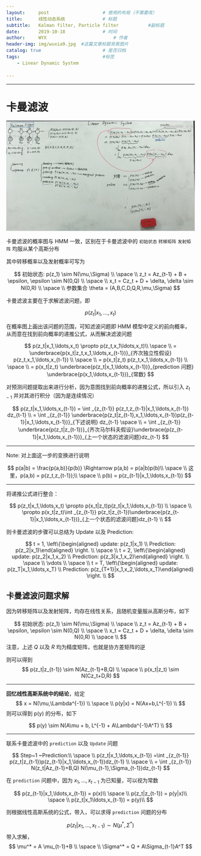 ```yaml
---
layout:     post   				    # 使用的布局（不需要改）
title:      线性动态系统				# 标题 
subtitle:   Kalman filter, Particle filter           #副标题
date:       2019-10-18 				# 时间
author:     WYX 						# 作者
header-img: img/wuxia9.jpg 	#这篇文章标题背景图片
catalog: true 						# 是否归档
tags:								#标签
    - Linear Dynamic System

---
```


---

# 卡曼滤波 

<center>
    <img src = "https://github.com/joseph-mutu/Pics/raw/master/%E8%B4%9D%E5%8F%B6%E6%96%AF%E6%8E%A8%E6%96%AD/%E5%8D%A1%E6%9B%BC%E6%BB%A4%E6%B3%A21.jpg" width = "700"/>
</center>

卡曼滤波的概率图与 HMM 一致，区别在于卡曼滤波中的 `初始状态` `转移矩阵`  `发射矩阵` 均服从某个高斯分布

其中转移概率以及发射概率可写为


$$
初始状态: p(z_1) \sim N(\mu,\Sigma) \\
\space \\
z_t = Az_{t-1} + B + \epsilon, \epsilon \sim N(0,Q) \\
\space  \\
x_t = Cz_t + D + \delta, \delta \sim N(0,R) \\
\space \\
参数集合 \theta = (A,B,C,D,Q,R,\mu,\Sigma)
$$




卡曼滤波主要在于求解滤波问题，即


$$
p(z_t | x_1,\ldots,x_t)
$$


在概率图上画出该问题的范围，可知滤波问题即 HMM 模型中定义的前向概率，从而意在找到前向概率的递推公式，从而解决滤波问题


$$
p(z_t|x_1,\ldots,x_t) \propto p(z_t,x_1\ldots,x_t)\\
\space \\
= \underbrace{p(x_t|z_t,x_1,\ldots,x_{t-1})}_{齐次独立性假设} p(z_t,x_1,\ldots,x_{t-1}) \\
\space \\
= p(x_t|z_t)  p(z_t,x_1,\ldots,x_{t-1}) \\
\space \\
=  p(x_t|z_t)  \underbrace{p(z_t|x_1,\ldots,x_{t-1})}_{prediction 问题} \underbrace{p(x_1,\ldots,x_{t-1})}_{常数}
$$


对预测问题提取出来进行分析，因为意图找到前向概率的递推公式，所以引入 $z_{t-1}$ 并对其进行积分（因为是连续情况）


$$
p(z_t|x_1,\ldots,x_{t-1}) = \int _{z_{t-1}} p(z_t,z_{t-1}|x_1,\ldots,x_{t-1}) dz_{t-1} \\
= \int _{z_{t-1}} \underbrace{p(z_t|z_{t-1},x_1,\ldots,x_{t-1})p(z_{t-1}|x_1,\ldots,x_{t-1})}_{下述说明} dz_{t-1}
\space \\
= \int _{z_{t-1}} \underbrace{p(z_t|z_{t-1})}_{齐次马尔科夫假设}\underbrace{p(z_{t-1}|x_1,\ldots,x_{t-1})}_{上一个状态的滤波问题}dz_{t-1}
$$



---

Note: 对上面这一步的变换进行说明


$$
p(a|b) = \frac{p(a,b)}{p(b)} \Rightarrow p(a,b) = p(a|b)p(b)\\
\space \\
这里，p(a,b) = p(z_t,z_{t-1});\\
\space \\
p(b) = p(z_{t-1}|x_1,\ldots,x_{t-1}) 
$$



----

将递推公式进行整合：


$$
p(z_t|x_1,\ldots,x_t) \propto p(x_t|z_t)p(z_t|x_1,\ldots,x_{t-1}) \\
\space \\
\propto p(x_t|z_t)\int _{z_{t-1}} p(z_t|z_{t-1})\underbrace{p(z_{t-1}|x_1,\ldots,x_{t-1})}_{上一个状态的滤波问题}dz_{t-1} \\
$$


则卡曼滤波的步骤可以总结为 Update 以及 Prediction:


$$
t = 1, \left\{\begin{aligned} update:  p(z_1|x_1) \\  Prediction: p(z_2|x_1)\end{aligned} \right. \\
\space \\
t = 2, \left\{\begin{aligned} update:  p(z_2|x_1,x_2) \\  Prediction: p(z_3|x_1,x_2)\end{aligned} \right. \\
\space \\
\vdots \\
\space \\
t = T, \left\{\begin{aligned} update:  p(z_T|x_1,\ldots,x_T) \\  Prediction: p(z_{T+1}|x_1,x_2,\ldots,x_T)\end{aligned} \right. \\
$$




## 卡曼滤波问题求解

因为转移矩阵以及发射矩阵，均存在线性关系，且随机变量服从高斯分布，如下


$$
初始状态: p(z_1) \sim N(\mu,\Sigma) \\
\space \\
z_t = Az_{t-1} + B + \epsilon, \epsilon \sim N(0,Q) \\
\space  \\
x_t = Cz_t + D + \delta, \delta \sim N(0,R) \\
\space \\
$$
注意，上述 $Q$ 以及 $R$ 均为精度矩阵，也就是协方差矩阵的逆

则可以得到
$$
p(z_t|z_{t-1}) \sim N(Az_{t-1}+B,Q) \\
\space \\
p(x_t|z_t) \sim N(Cz_t+D,R)
$$

---

**回忆线性高斯系统中的结论**，给定
$$
x = N(\mu,\Lambda^{-1}) \\
\space \\
p(y|x) = N(Ax+b,L^{-1}) \\
$$
则可以得到 p(y) 的分布，如下


$$
p(y) \sim N(A\mu + b, L^{-1} + A\Lambda^{-1}A^T) \\
$$

---

联系卡曼滤波中的 `prediction` 以及 `Update` 问题


$$
Step~1 ~Prediction:\\
\space \\
p(z_t|x_1,\ldots,x_{t-1}) =\int _{z_{t-1}}  p(z_t|z_{t-1})p(z_{t-1}|x_1,\ldots,x_{t-1})dz_{t-1} \\
\space \\
= \int _{z_{t-1}} N(z_t|Az_{t-1}+B,Q) N(\mu_{t-1},\Sigma_{t-1})dz_{t-1}
$$


在 `prediction` 问题中，因为 $x_1,\ldots,x_{t-1}$ 为已知量，可以视为常数


$$
p(z_{t-1}|x_1,\ldots,x_{t-1}) = p(x)\\
\space \\
p(z_t|z_{t-1}) = p(y|x)\\
\space \\
p(z_t|x_1\ldots,x_{t-1}) = p(y)\\
$$


则根据线性高斯系统的公式，带入，可以求得 `prediction` 问题的分布


$$
p(z_t|x_1,\ldots,x_{t-1}) \sim N(\mu^*,\Sigma^*) 
$$
带入求解，
$$
\mu^*  = A \mu_{t-1}+B \\
\space \\
\Sigma^* = Q + A\Sigma_{t-1}A^T
$$
